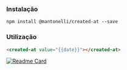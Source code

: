 ### Instalação

```shell
npm install @mantonelli/created-at --save
```

### Utilização

```html
<created-at value="{{date}}"></created-at>
```

[![Readme Card](https://github-readme-stats.vercel.app/api/pin/?username=mantonelli&repo=ng-created-at)](https://github.com/mantonelli/ng-created-at)

